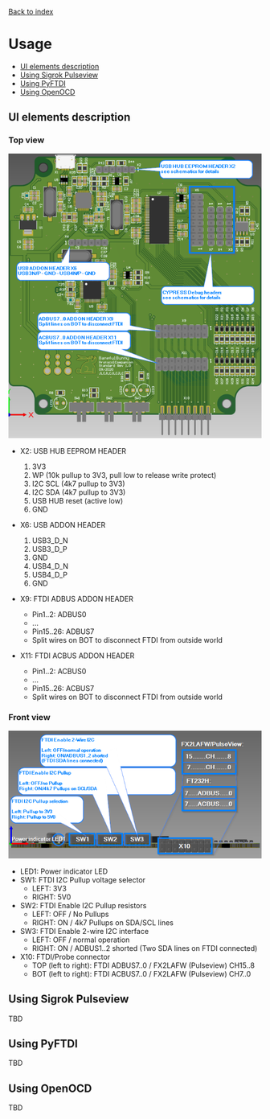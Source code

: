 [Back to index](./index.md)

# Usage

- [UI elements description](#ui-elements-description)
- [Using Sigrok Pulseview](#using-sigrok-pulseview)
- [Using PyFTDI](#using-pyftdi)
- [Using OpenOCD](#using-openocd)

## UI elements description

### Top view

![Top view](./images/topview.png)

- X2: USB HUB EEPROM HEADER
  1. 3V3
  1. WP (10k pullup to 3V3, pull low to release write protect)
  1. I2C SCL (4k7 pullup to 3V3)
  1. I2C SDA (4k7 pullup to 3V3)
  1. USB HUB reset (active low)
  1. GND

- X6: USB ADDON HEADER
  1. USB3_D_N
  1. USB3_D_P
  1. GND
  1. USB4_D_N
  1. USB4_D_P
  1. GND

- X9: FTDI ADBUS ADDON HEADER
  - Pin1..2: ADBUS0
  - ...
  - Pin15..26: ADBUS7
  - Split wires on BOT to disconnect FTDI from outside world

- X11: FTDI ACBUS ADDON HEADER
  - Pin1..2: ACBUS0
  - ...
  - Pin15..26: ACBUS7
  - Split wires on BOT to disconnect FTDI from outside world

### Front view

![Front view](./images/frontview.png)

- LED1: Power indicator LED
- SW1: FTDI I2C Pullup voltage selector
  - LEFT: 3V3
  - RIGHT: 5V0
- SW2: FTDI Enable I2C Pullup resistors
  - LEFT: OFF / No Pullups
  - RIGHT: ON / 4k7 Pullups on SDA/SCL lines
- SW3: FTDI Enable 2-wire I2C interface
  - LEFT: OFF / normal operation
  - RIGHT: ON / ADBUS1..2 shorted (Two SDA lines on FTDI connected)
- X10: FTDI/Probe connector
  - TOP (left to right): FTDI ADBUS7..0 / FX2LAFW (Pulseview) CH15..8
  - BOT (left to right): FTDI ACBUS7..0 / FX2LAFW (Pulseview) CH7..0

## Using Sigrok Pulseview

TBD

## Using PyFTDI

TBD

## Using OpenOCD

TBD